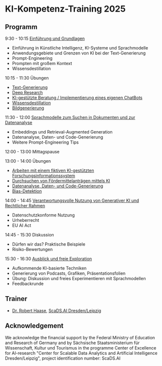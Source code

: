 # KI-Kompetenz-Training 2025

## Programm

9:30 - 10:15 [Einführung und Grundlagen](https://github.com/ScaDS/ki-kompetenz-training-2025/blob/main/session1/KIKT1_Intro.pdf?raw=True)
* Einführung in Künstliche Intelligenz, KI-Systeme und Sprachmodelle
* Anwendungsgebiete und Grenzen von KI bei der Text-Generierung
* Prompt-Engineering
* Prompten mit großem Kontext
* Wissensdestillation

10:15 - 11:30 Übungen
* [Text-Generierung](session1/rede-generierung.md)
* [Deep Research](session1/deepresearch.md)
* [KI-gestützte Beratung / Implementierung eines eigenen ChatBots](session1/chatbot.md)
* [Wissensdestillation](session1/destillation.md)
* [Bildgenerierung](session1/bildgenerierung.md)

11:30 - 12:00 [Sprachmodelle zum Suchen in Dokumenten und zur Datenanalyse](https://github.com/ScaDS/ki-kompetenz-training-2025/blob/main/session2/KIKT2_Advanced.pdf?raw=True)
* Embeddings und Retrieval-Augmented Generation
* Datenanalyse, Daten- und Code-Generierung
* Weitere Prompt-Engineering Tips

12:00 - 13:00 Mittagspause

13:00 - 14:00 Übungen
* [Arbeiten mit einem fiktiven KI-gestützten Forschungsinformationssystem](session2/simuliertes_fis.md)
* [Durchsuchen von Fördermittelanträgen mittels KI](session2/proposal_durchsuchen.md)
* [Datenanalyse, Daten- und Code-Generierung](session2/ai_data_analysis_.md)
* [Bias-Detektion](session2/bias_detektion.md)

14:00 - 14:45 [Verantwortungsvolle Nutzung von Generativer KI und Rechtlicher Rahmen](https://github.com/ScaDS/ki-kompetenz-training-2025/blob/main/session3/KIKT3_ResponsibleAI.pdf?raw=True)
* Datenschutzkonforme Nutzung
* Urheberrecht
* EU AI Act

14:45 - 15:30 Diskussion
* Dürfen wir das? Praktische Beispiele
* Risiko-Bewertungen

15:30 - 16:30 [Ausblick und freie Exploration](session4/README.md)
* Aufkommende KI-basierte Techniken
* Generierung von Podcasts, Grafiken, Präsentationsfolien
* Übung: Diskussion und freies Experimentieren mit Sprachmodellen
* Feedbackrunde

## Trainer
- [Dr. Robert Haase](https://haesleinhuepf.github.io/), [ScaDS.AI Dresden/Leipzig](http://scads.ai/)

## Acknowledgement

We acknowledge the financial support by the Federal Ministry of Education and Research of Germany and by Sächsische Staatsministerium für Wissenschaft, Kultur und Tourismus in the programme Center of Excellence for AI-research "Center for Scalable Data Analytics and Artificial Intelligence Dresden/Leipzig", project identification number: ScaDS.AI
